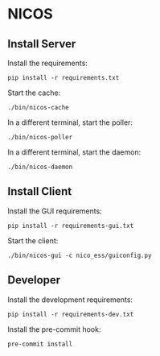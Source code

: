 # NICOS

## Install Server
Install the requirements:
```
pip install -r requirements.txt
```
Start the cache:
```
./bin/nicos-cache
```
In a different terminal, start the poller:
```
./bin/nicos-poller
```
In a different terminal, start the daemon:
```
./bin/nicos-daemon
```

## Install Client
Install the GUI requirements:
```
pip install -r requirements-gui.txt
```
Start the client:
```
./bin/nicos-gui -c nico_ess/guiconfig.py
```

## Developer
Install the development requirements:
```
pip install -r requirements-dev.txt
```
Install the pre-commit hook:
```
pre-commit install
```
